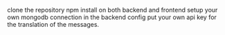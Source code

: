 clone the repository
npm install on both backend and frontend
setup your own mongodb connection in the backend config 
put your own api key for the translation of the messages.

